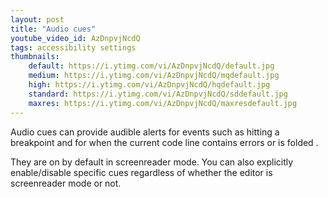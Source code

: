 ```yaml
---
layout: post
title: "Audio cues"
youtube_video_id: AzDnpvjNcdQ
tags: accessibility settings
thumbnails:
    default: https://i.ytimg.com/vi/AzDnpvjNcdQ/default.jpg
    medium: https://i.ytimg.com/vi/AzDnpvjNcdQ/mqdefault.jpg
    high: https://i.ytimg.com/vi/AzDnpvjNcdQ/hqdefault.jpg
    standard: https://i.ytimg.com/vi/AzDnpvjNcdQ/sddefault.jpg
    maxres: https://i.ytimg.com/vi/AzDnpvjNcdQ/maxresdefault.jpg
---
```


Audio cues can provide audible alerts for events such as hitting a breakpoint and for when the current code line contains errors or is folded .

They are on by default in screenreader mode. You can also explicitly enable/disable specific cues regardless of whether the editor is screenreader mode or not.